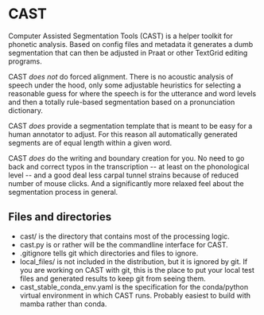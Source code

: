 # CAST

Computer Assisted Segmentation Tools (CAST) is a helper toolkit for phonetic analysis. Based on config files and metadata it generates a dumb segmentation that can then be adjusted in Praat or other TextGrid editing programs.

CAST *does not* do forced alignment. There is no acoustic analysis of speech under the hood, only some adjustable heuristics for selecting a reasonable guess for where the speech is for the utterance and word levels and then a totally rule-based segmentation based on a pronunciation dictionary.

CAST *does* provide a segmentation template that is meant to be easy for a human annotator to adjust. For this reason all automatically generated segments are of equal length within a given word.

CAST *does* do the writing and boundary creation for you. No need to go back and correct typos in the transcription -- at least on the phonological level -- and a good deal less carpal tunnel strains because of reduced number of mouse clicks. And a significantly more relaxed feel about the segmentation process in general.

## Files and directories

- cast/ is the directory that contains most of the processing logic.
- cast.py is or rather will be the commandline interface for CAST.
- .gitignore tells git which directories and files to ignore.
- local_files/ is not included in the distribution, but it is ignored by git. If you are working on CAST with git, this is the place to put your local test files and generated results to keep git from seeing them.
- cast_stable_conda_env.yaml is the specification for the conda/python virtual environment in which CAST runs. Probably easiest to build with mamba rather than conda.

